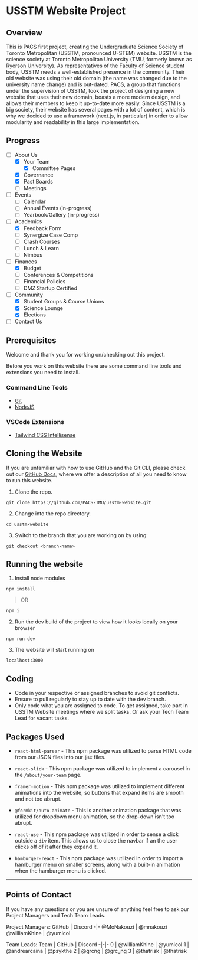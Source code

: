 # USSTM Website Project

## Overview
This is PACS first project, creating the Undergraduate Science Society of Toronto Metropolitan (USSTM, pronounced U-STEM) website. USSTM is the science society at Toronto Metropolitan University (TMU, formerly known as Ryerson University). As representatives of the Faculty of Science student body, USSTM needs a well-established presence in the community. Their old website was using their old domain (the name was changed due to the university name change) and is out-dated. PACS, a group that functions under the supervision of USSTM, took the project of designing a new website that uses their new domain, boasts a more modern design, and allows their members to keep it up-to-date more easily. Since USSTM is a big society, their website has several pages with a lot of content, which is why we decided to use a framework (next.js, in particular) in order to allow modularity and readability in this large implementation.

## Progress
- [ ] About Us
  - [X] Your Team
    - [X] Committee Pages
  - [X] Governance
  - [X] Past Boards
  - [ ] Meetings
- [ ] Events
  - [ ] Calendar
  - [ ] Annual Events (in-progress)
  - [ ] Yearbook/Gallery (in-progress)
- [ ] Academics
  - [X] Feedback Form
  - [ ] Synergize Case Comp
  - [ ] Crash Courses
  - [ ] Lunch & Learn
  - [ ] Nimbus
- [ ] Finances
  - [X] Budget
  - [ ] Conferences & Competitions
  - [ ] Financial Policies
  - [ ] DMZ Startup Certified
- [ ] Community
  - [X] Student Groups & Course Unions
  - [X] Science Lounge
  - [X] Elections
- [ ] Contact Us

## Prerequisites
Welcome and thank you for working on/checking out this project.

Before you work on this website there are some command line tools and extensions you need to install.

### Command Line Tools
- [Git](https://git-scm.com/book/en/v2/Getting-Started-Installing-Git)
- [NodeJS](https://nodejs.org/en/download)

### VSCode Extensions
- [Tailwind CSS Intellisense](https://marketplace.visualstudio.com/items?itemName=bradlc.vscode-tailwindcss)

## Cloning the Website
If you are unfamiliar with how to use GitHub and the Git CLI, please check out our [GitHub Docs](https://github.com/PACS-TMU/documentation/blob/main/github-docs.md), where we offer a description of all you need to know to run this website.

1. Clone the repo.
```
git clone https://github.com/PACS-TMU/usstm-website.git
```
2. Change into the repo directory.
```
cd usstm-website
```
3. Switch to the branch that you are working on by using:
```
git checkout <branch-name>
```

## Running the website
1. Install node modules
```
npm install
```
>OR
```
npm i
```
2. Run the dev build of the project to view how it looks locally on your browser
```
npm run dev
```
3. The website will start running on
```
localhost:3000
```

## Coding
- Code in your respective or assigned branches to avoid git conflicts.
- Ensure to pull regularly to stay up to date with the dev branch.
- Only code what you are assigned to code. To get assigned, take part in USSTM Website meetings where we split tasks. Or ask your Tech Team Lead for vacant tasks.

## Packages Used
- `react-html-parser` - This npm package was utilized to parse HTML code from our JSON files into our `jsx` files.

- `react-slick` - This npm package was utilized to implement a carousel in the `/about/your-team` page.
- `framer-motion` - This npm package was utilized to implement different animations into the website, so buttons that expand items are smooth and not too abrupt.
- `@formkit/auto-animate` - This is another animation package that was utilized for dropdown menu animation, so the drop-down isn't too abrupt.
- `react-use` - This npm package was utilized in order to sense a click outside a `div` item. This allows us to close the navbar if an the user clicks off of it after they expand it.
- `hamburger-react` - This npm package was utilized in order to import a hamburger menu on smaller screens, along with a built-in animation when the hamburger menu is clicked.


-----------------------------------------------------------

## Points of Contact

If you have any questions or you are unsure of anything feel free to ask our Project Managers and Tech Team Leads.

Project Managers:
GitHub | Discord
-|-
@MoNakouzi | @mnakouzi
@williamKhine | @yumicol

Team Leads:
Team | GitHub | Discord
-|-|-
0 | @williamKhine | @yumicol
1 | @andrearcaina | @psykthe
2 | @grcng | @grc_ng
3 | @thatrisk | @thatrisk 
